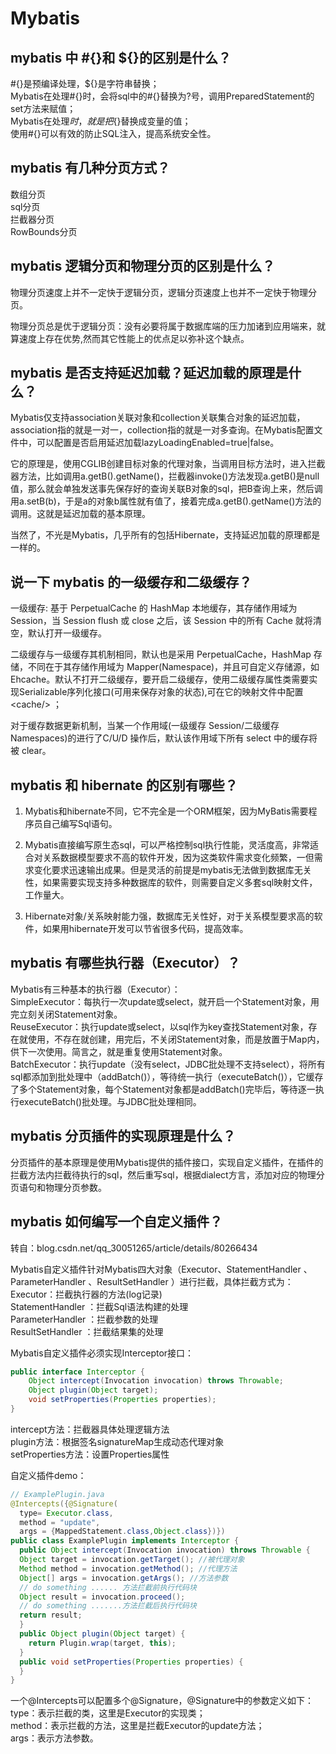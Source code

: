 # Mybatis

## mybatis 中 #{}和 ${}的区别是什么？

#{}是预编译处理，\${}是字符串替换；  
Mybatis在处理#{}时，会将sql中的#{}替换为?号，调用PreparedStatement的set方法来赋值；  
Mybatis在处理${}时，就是把${}替换成变量的值；  
使用#{}可以有效的防止SQL注入，提高系统安全性。  

## mybatis 有几种分页方式？

数组分页  
sql分页  
拦截器分页  
RowBounds分页

## mybatis 逻辑分页和物理分页的区别是什么？

物理分页速度上并不一定快于逻辑分页，逻辑分页速度上也并不一定快于物理分页。

物理分页总是优于逻辑分页：没有必要将属于数据库端的压力加诸到应用端来，就算速度上存在优势,然而其它性能上的优点足以弥补这个缺点。

## mybatis 是否支持延迟加载？延迟加载的原理是什么？

Mybatis仅支持association关联对象和collection关联集合对象的延迟加载，association指的就是一对一，collection指的就是一对多查询。在Mybatis配置文件中，可以配置是否启用延迟加载lazyLoadingEnabled=true|false。

它的原理是，使用CGLIB创建目标对象的代理对象，当调用目标方法时，进入拦截器方法，比如调用a.getB().getName()，拦截器invoke()方法发现a.getB()是null值，那么就会单独发送事先保存好的查询关联B对象的sql，把B查询上来，然后调用a.setB(b)，于是a的对象b属性就有值了，接着完成a.getB().getName()方法的调用。这就是延迟加载的基本原理。

当然了，不光是Mybatis，几乎所有的包括Hibernate，支持延迟加载的原理都是一样的。

## 说一下 mybatis 的一级缓存和二级缓存？

一级缓存: 基于 PerpetualCache 的 HashMap 本地缓存，其存储作用域为 Session，当 Session flush 或 close 之后，该 Session 中的所有 Cache 就将清空，默认打开一级缓存。

二级缓存与一级缓存其机制相同，默认也是采用 PerpetualCache，HashMap 存储，不同在于其存储作用域为 Mapper(Namespace)，并且可自定义存储源，如 Ehcache。默认不打开二级缓存，要开启二级缓存，使用二级缓存属性类需要实现Serializable序列化接口(可用来保存对象的状态),可在它的映射文件中配置\<cache/> ；

对于缓存数据更新机制，当某一个作用域(一级缓存 Session/二级缓存Namespaces)的进行了C/U/D 操作后，默认该作用域下所有 select 中的缓存将被 clear。

## mybatis 和 hibernate 的区别有哪些？  

1. Mybatis和hibernate不同，它不完全是一个ORM框架，因为MyBatis需要程序员自己编写Sql语句。

2. Mybatis直接编写原生态sql，可以严格控制sql执行性能，灵活度高，非常适合对关系数据模型要求不高的软件开发，因为这类软件需求变化频繁，一但需求变化要求迅速输出成果。但是灵活的前提是mybatis无法做到数据库无关性，如果需要实现支持多种数据库的软件，则需要自定义多套sql映射文件，工作量大。 

3. Hibernate对象/关系映射能力强，数据库无关性好，对于关系模型要求高的软件，如果用hibernate开发可以节省很多代码，提高效率。 

## mybatis 有哪些执行器（Executor）？

Mybatis有三种基本的执行器（Executor）：  
SimpleExecutor：每执行一次update或select，就开启一个Statement对象，用完立刻关闭Statement对象。  
ReuseExecutor：执行update或select，以sql作为key查找Statement对象，存在就使用，不存在就创建，用完后，不关闭Statement对象，而是放置于Map内，供下一次使用。简言之，就是重复使用Statement对象。  
BatchExecutor：执行update（没有select，JDBC批处理不支持select），将所有sql都添加到批处理中（addBatch()），等待统一执行（executeBatch()），它缓存了多个Statement对象，每个Statement对象都是addBatch()完毕后，等待逐一执行executeBatch()批处理。与JDBC批处理相同。  
## mybatis 分页插件的实现原理是什么？

分页插件的基本原理是使用Mybatis提供的插件接口，实现自定义插件，在插件的拦截方法内拦截待执行的sql，然后重写sql，根据dialect方言，添加对应的物理分页语句和物理分页参数。

## mybatis 如何编写一个自定义插件？

转自：blog.csdn.net/qq_30051265/article/details/80266434

Mybatis自定义插件针对Mybatis四大对象（Executor、StatementHandler 、ParameterHandler 、ResultSetHandler ）进行拦截，具体拦截方式为：  
Executor：拦截执行器的方法(log记录)  
StatementHandler ：拦截Sql语法构建的处理  
ParameterHandler ：拦截参数的处理  
ResultSetHandler ：拦截结果集的处理  

Mybatis自定义插件必须实现Interceptor接口：  

```java
public interface Interceptor {
    Object intercept(Invocation invocation) throws Throwable;
    Object plugin(Object target);
    void setProperties(Properties properties);
}
```

intercept方法：拦截器具体处理逻辑方法   
plugin方法：根据签名signatureMap生成动态代理对象   
setProperties方法：设置Properties属性  

自定义插件demo：  

```java
// ExamplePlugin.java
@Intercepts({@Signature(
  type= Executor.class,
  method = "update",
  args = {MappedStatement.class,Object.class})})
public class ExamplePlugin implements Interceptor {
  public Object intercept(Invocation invocation) throws Throwable {
  Object target = invocation.getTarget(); //被代理对象
  Method method = invocation.getMethod(); //代理方法
  Object[] args = invocation.getArgs(); //方法参数
  // do something ...... 方法拦截前执行代码块
  Object result = invocation.proceed();
  // do something .......方法拦截后执行代码块
  return result;
  }
  public Object plugin(Object target) {
    return Plugin.wrap(target, this);
  }
  public void setProperties(Properties properties) {
  }
}
```

一个@Intercepts可以配置多个@Signature，@Signature中的参数定义如下：   
type：表示拦截的类，这里是Executor的实现类；  
method：表示拦截的方法，这里是拦截Executor的update方法；  
args：表示方法参数。  

